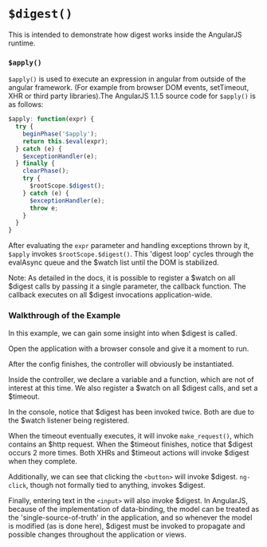 # `$digest()`

This is intended to demonstrate how digest works inside the AngularJS runtime.

### `$apply()`

`$apply()` is used to execute an expression in angular from outside of the angular framework. (For example from browser DOM events, setTimeout, XHR or third party libraries).The AngularJS 1.1.5 source code for `$apply()` is as follows:

```javascript
$apply: function(expr) {
  try {
    beginPhase('$apply');
    return this.$eval(expr);
  } catch (e) {
    $exceptionHandler(e);
  } finally {
    clearPhase();
    try {
      $rootScope.$digest();
    } catch (e) {
      $exceptionHandler(e);
      throw e;
    }
  }
}
```

After evaluating the `expr` parameter and handling exceptions thrown by it, `$apply` invokes `$rootScope.$digest()`. This 'digest loop' cycles through the evalAsync queue and the $watch list until the DOM is stabilized.

Note: As detailed in the docs, it is possible to register a $watch on all $digest calls by passing it a single parameter, the callback function. The callback executes on all $digest invocations application-wide.

### Walkthrough of the Example

In this example, we can gain some insight into when $digest is called.

Open the application with a browser console and give it a moment to run.

After the config finishes, the controller will obviously be instantiated.

Inside the controller, we declare a variable and a function, which are not of interest at this time. We also register a $watch on all $digest calls, and set a $timeout.

In the console, notice that $digest has been invoked twice. Both are due to the $watch listener being registered.

When the timeout eventually executes, it will invoke `make_request()`, which contains an $http request. When the $timeout finishes, notice that $digest occurs 2 more times. Both XHRs and $timeout actions will invoke $digest when they complete.

Additionally, we can see that clicking the `<button>` will invoke $digest. `ng-click`, though not formally tied to anything, invokes $digest.

Finally, entering text in the `<input>` will also invoke $digest. In AngularJS, because of the implementation of data-binding, the model can be treated as the 'single-source-of-truth' in the application, and so whenever the model is modified (as is done here), $digest must be invoked to propagate and possible changes throughout the application or views.
